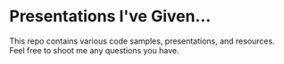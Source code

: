 # Presentations I've Given...

This repo contains various code samples, presentations, and resources. Feel
free to shoot me any questions you have.
